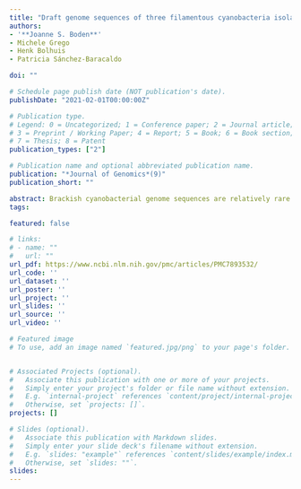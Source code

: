 ```yaml
---
title: "Draft genome sequences of three filamentous cyanobacteria isolated from brackish habitats"
authors:
- '**Joanne S. Boden**'
- Michele Grego
- Henk Bolhuis
- Patricia Sánchez-Baracaldo

doi: ""

# Schedule page publish date (NOT publication's date).
publishDate: "2021-02-01T00:00:00Z"

# Publication type.
# Legend: 0 = Uncategorized; 1 = Conference paper; 2 = Journal article;
# 3 = Preprint / Working Paper; 4 = Report; 5 = Book; 6 = Book section;
# 7 = Thesis; 8 = Patent
publication_types: ["2"]

# Publication name and optional abbreviated publication name.
publication: "*Journal of Genomics*(9)"
publication_short: ""

abstract: Brackish cyanobacterial genome sequences are relatively rare. Here, we report the 5.5 Mbp, 5.8 Mbp and 6.1 Mbp draft genomes of Spirulina sp. CCY15215, Leptolyngbya sp. CCY15150 and Halomicronema sp. CCY15110 isolated from coastal microbial mats on the North Sea beach of the island of Schiermonnikoog in the Netherlands. Large scale phylogenomic analyses reveal that Spirulina sp. CCY15215 is a large cell diameter cyanobacterium, whereas Leptolyngbya sp. CCY15150 and Halomicronema sp. CCY15110 are the first reported brackish genomes belonging to the LPP clade consisting primarily of Leptolyngbya, Plectonema and Phormidium spp. Further genome mining divulges that all new draft genomes contain, ggpS and ggpP, the genes responsible for synthesising glucosylglycerol (GG), a compatible solute found in moderately salt-tolerant cyanobacteria.
tags:

featured: false

# links:
# - name: ""
#   url: ""
url_pdf: https://www.ncbi.nlm.nih.gov/pmc/articles/PMC7893532/
url_code: ''
url_dataset: ''
url_poster: ''
url_project: ''
url_slides: ''
url_source: ''
url_video: ''

# Featured image
# To use, add an image named `featured.jpg/png` to your page's folder. 


# Associated Projects (optional).
#   Associate this publication with one or more of your projects.
#   Simply enter your project's folder or file name without extension.
#   E.g. `internal-project` references `content/project/internal-project/index.md`.
#   Otherwise, set `projects: []`.
projects: []

# Slides (optional).
#   Associate this publication with Markdown slides.
#   Simply enter your slide deck's filename without extension.
#   E.g. `slides: "example"` references `content/slides/example/index.md`.
#   Otherwise, set `slides: ""`.
slides:
---
```

